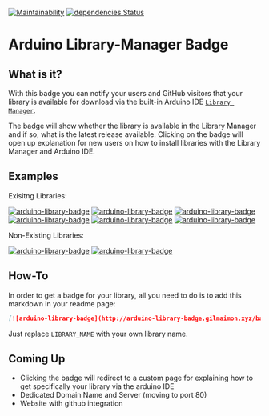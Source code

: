 [![Maintainability](https://api.codeclimate.com/v1/badges/9dfc74cb3e65fb4dcd84/maintainability)](https://codeclimate.com/github/gilmaimon/Arduino-Library-Manager-Badge/maintainability) [![dependencies Status](https://david-dm.org/gilmaimon/Arduino-Library-Manager-Badge/status.svg)](https://david-dm.org/gilmaimon/Arduino-Library-Manager-Badge)

# Arduino Library-Manager Badge

## What is it?
With this badge you can notify your users and GitHub visitors that your library is available for download via the built-in Arduino IDE [`Library Manager`](https://www.arduino.cc/en/guide/libraries).

The badge will show whether the library is available in the Library Manager and if so, what is the latest release available. Clicking on the badge will open up explanation for new users on how to install libraries with the Library Manager and Arduino IDE.

## Examples
Exisitng Libraries:  
  
[![arduino-library-badge](http://arduino-library-badge.gilmaimon.xyz/badge/ArduinoCloudStorage.svg)](https://www.arduino.cc/en/guide/libraries) [![arduino-library-badge](http://arduino-library-badge.gilmaimon.xyz/badge/ArduinoComponents.svg)](https://www.arduino.cc/en/guide/libraries) [![arduino-library-badge](http://arduino-library-badge.gilmaimon.xyz/badge/FastLED.svg)](https://www.arduino.cc/en/guide/libraries) [![arduino-library-badge](http://arduino-library-badge.gilmaimon.xyz/badge/HttpClient.svg)](https://www.arduino.cc/en/guide/libraries) [![arduino-library-badge](http://arduino-library-badge.gilmaimon.xyz/badge/MQTT.svg)](https://www.arduino.cc/en/guide/libraries) [![arduino-library-badge](http://arduino-library-badge.gilmaimon.xyz/badge/ArduinoJson.svg)](https://www.arduino.cc/en/guide/libraries)

Non-Existing Libraries:  
  
[![arduino-library-badge](http://arduino-library-badge.gilmaimon.xyz/badge/NoWay.svg)](https://www.arduino.cc/en/guide/libraries) [![arduino-library-badge](http://arduino-library-badge.gilmaimon.xyz/badge/Not%20A%20Real%20Library.svg)](https://www.arduino.cc/en/guide/libraries)

## How-To
In order to get a badge for your library, all you need to do is to add this markdown in your readme page:
```markdown
[![arduino-library-badge](http://arduino-library-badge.gilmaimon.xyz/badge/LIBRARY_NAME.svg)](https://www.arduino.cc/en/guide/libraries)
```
Just replace `LIBRARY_NAME` with your own library name.

## Coming Up
- Clicking the badge will redirect to a custom page for explaining how to get specifically your library via the arduino IDE
- Dedicated Domain Name and Server (moving to port 80)
- Website with github integration
